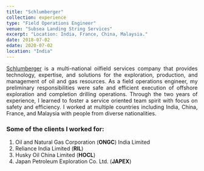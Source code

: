 ```yaml
---
title: "Schlumberger"
collection: experience
type: "Field Operations Engineer"
venue: "Subsea Landing String Services"
excerpt: "Location: India, France, China, Malaysia."
date: 2018-07-02
edate: 2020-07-02
location: "India"
---
```

<div style="text-align: justify;">
<a href="https://www.slb.com">Schlumberger</a> is a multi-national oilfield services company that provides technology, expertise, and solutions for the exploration, production, and management of oil and gas resources. 
As a field operations engineer, my preliminary responsibilities were safe and efficient execution of offshore exploration and completion drilling operations.
Through the two years of experience, I learned to foster a service oriented team spirit with focus on safety and efficiency.
I worked at multiple countries including India, China, France, and Malaysia with people from diverse nationalities.
</div>

### Some of the clients I worked for:

1. Oil and Natural Gas Corporation (**ONGC**) India Limited
2. Reliance India Limited (**RIL**)
3. Husky Oil China Limited (**HOCL**)
4. Japan Petroleum Exploration Co. Ltd. (**JAPEX**)

